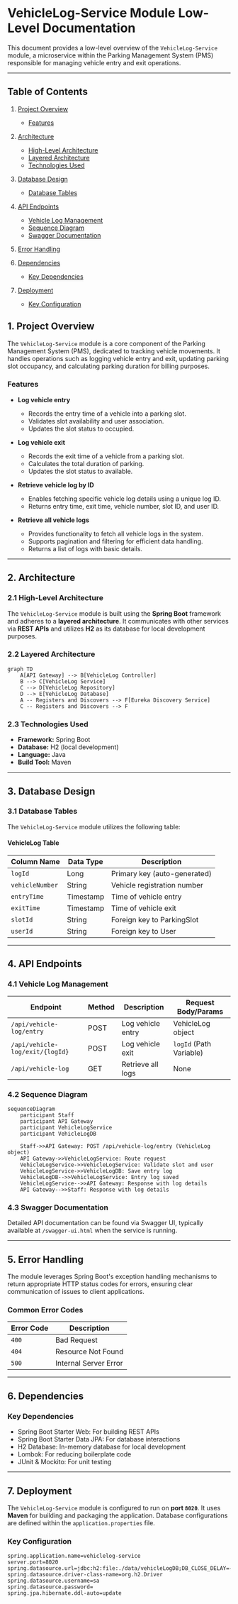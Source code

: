 # VehicleLog-Service Module Low-Level Documentation

This document provides a low-level overview of the `VehicleLog-Service` module, a microservice within the Parking Management System (PMS) responsible for managing vehicle entry and exit operations.

---

 ## Table of Contents
 
1. [Project Overview](#1-project-overview)  
   - [Features](#features)
 
2. [Architecture](#2-architecture)  
   - [High-Level Architecture](#21-high-level-architecture)  
   - [Layered Architecture](#22-layered-architecture)  
   - [Technologies Used](#23-technologies-used)
 
3. [Database Design](#3-database-design)  
   - [Database Tables](#31-database-tables)
 
4. [API Endpoints](#4-api-endpoints)  
   - [Vehicle Log Management](#41-vehicle-log-management)  
   - [Sequence Diagram](#42-sequence-diagram)  
   - [Swagger Documentation](#43-swagger-documentation)
 
5. [Error Handling](#5-error-handling)
 
6. [Dependencies](#6-dependencies)  
   - [Key Dependencies](#key-dependencies)
 
7. [Deployment](#7-deployment)  
   - [Key Configuration](#key-configuration)


   
## 1. Project Overview

The `VehicleLog-Service` module is a core component of the Parking Management System (PMS), dedicated to tracking vehicle movements. It handles operations such as logging vehicle entry and exit, updating parking slot occupancy, and calculating parking duration for billing purposes.

### Features

- **Log vehicle entry**
  - Records the entry time of a vehicle into a parking slot.
  - Validates slot availability and user association.
  - Updates the slot status to occupied.

- **Log vehicle exit**
  - Records the exit time of a vehicle from a parking slot.
  - Calculates the total duration of parking.
  - Updates the slot status to available.

- **Retrieve vehicle log by ID**
  - Enables fetching specific vehicle log details using a unique log ID.
  - Returns entry time, exit time, vehicle number, slot ID, and user ID.

- **Retrieve all vehicle logs**
  - Provides functionality to fetch all vehicle logs in the system.
  - Supports pagination and filtering for efficient data handling.
  - Returns a list of logs with basic details.

---

## 2. Architecture

### 2.1 High-Level Architecture

The `VehicleLog-Service` module is built using the **Spring Boot** framework and adheres to a **layered architecture**. It communicates with other services via **REST APIs** and utilizes **H2** as its database for local development purposes.

### 2.2 Layered Architecture

```mermaid
graph TD
    A[API Gateway] --> B[VehicleLog Controller]
    B --> C[VehicleLog Service]
    C --> D[VehicleLog Repository]
    D --> E[VehicleLog Database]
    A -- Registers and Discovers --> F[Eureka Discovery Service]
    C -- Registers and Discovers --> F
```


### 2.3 Technologies Used

- **Framework:** Spring Boot  
- **Database:** H2 (local development)  
- **Language:** Java  
- **Build Tool:** Maven  

---

## 3. Database Design

### 3.1 Database Tables

The `VehicleLog-Service` module utilizes the following table:

#### VehicleLog Table

| Column Name     | Data Type | Description                          |
|-----------------|-----------|--------------------------------------|
| `logId`         | Long      | Primary key (auto-generated)         |
| `vehicleNumber` | String    | Vehicle registration number          |
| `entryTime`     | Timestamp | Time of vehicle entry                |
| `exitTime`      | Timestamp | Time of vehicle exit                 |
| `slotId`        | String    | Foreign key to ParkingSlot           |
| `userId`        | String    | Foreign key to User                  |

---

## 4. API Endpoints

### 4.1 Vehicle Log Management

| Endpoint                        | Method | Description           | Request Body/Params     |
|--------------------------------|--------|-----------------------|--------------------------|
| `/api/vehicle-log/entry`       | POST   | Log vehicle entry     | VehicleLog object        |
| `/api/vehicle-log/exit/{logId}`| POST   | Log vehicle exit      | `logId` (Path Variable)  |
| `/api/vehicle-log`             | GET    | Retrieve all logs     | None                     |

### 4.2 Sequence Diagram

```mermaid
sequenceDiagram
    participant Staff
    participant API Gateway
    participant VehicleLogService
    participant VehicleLogDB

    Staff->>API Gateway: POST /api/vehicle-log/entry (VehicleLog object)
    API Gateway->>VehicleLogService: Route request
    VehicleLogService->>VehicleLogService: Validate slot and user
    VehicleLogService->>VehicleLogDB: Save entry log
    VehicleLogDB-->>VehicleLogService: Entry log saved
    VehicleLogService-->>API Gateway: Response with log details
    API Gateway-->>Staff: Response with log details
```


### 4.3 Swagger Documentation

Detailed API documentation can be found via Swagger UI, typically available at `/swagger-ui.html` when the service is running.

---

## 5. Error Handling

The module leverages Spring Boot's exception handling mechanisms to return appropriate HTTP status codes for errors, ensuring clear communication of issues to client applications.

### Common Error Codes

| Error Code | Description           |
|------------|-----------------------|
| `400`      | Bad Request           |
| `404`      | Resource Not Found    |
| `500`      | Internal Server Error |

---

## 6. Dependencies

### Key Dependencies

- Spring Boot Starter Web: For building REST APIs  
- Spring Boot Starter Data JPA: For database interactions  
- H2 Database: In-memory database for local development  
- Lombok: For reducing boilerplate code  
- JUnit & Mockito: For unit testing  

---

## 7. Deployment

The `VehicleLog-Service` module is configured to run on **port `8020`**. It uses **Maven** for building and packaging the application. Database configurations are defined within the `application.properties` file.

### Key Configuration

```properties
spring.application.name=vehiclelog-service
server.port=8020
spring.datasource.url=jdbc:h2:file:./data/vehicleLogDB;DB_CLOSE_DELAY=-1;DB_CLOSE_ON_EXIT=FALSE
spring.datasource.driver-class-name=org.h2.Driver
spring.datasource.username=sa
spring.datasource.password=
spring.jpa.hibernate.ddl-auto=update
